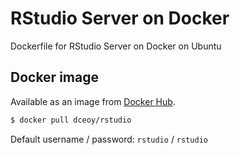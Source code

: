 RStudio Server on Docker
========================

Dockerfile for RStudio Server on Docker on Ubuntu

Docker image
------------

Available as an image from [Docker Hub](https://hub.docker.com/r/dceoy/rstudio/).

```sh
$ docker pull dceoy/rstudio
```

Default username / password: `rstudio` / `rstudio`
